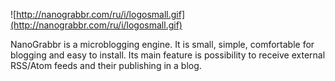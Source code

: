 ![http://nanograbbr.com/ru/i/logosmall.gif](http://nanograbbr.com/ru/i/logosmall.gif)


NanoGrabbr is a microblogging engine. It is small, simple, comfortable for blogging and easy to install. Its main feature is possibility to receive external RSS/Atom feeds and their publishing in a blog.